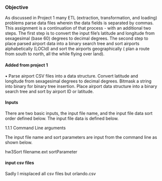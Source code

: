### Objective
As discussed in Project 1 many ETL (extraction, transformation, and loading)
problems parse data files wherein the data fields is separated by commas. This
assignment is a continuation of that process - with an additional two steps. The first
step is to convert the input file’s latitude and longitude from sexagesimal (base 60)
degrees to decimal degrees. The second step to place parsed airport data into a binary search tree 
and sort airports alphabetically (LOCId) and sort the airports geographically ( plan a
route from south to north, all the while flying over land).





#### Added from project 1 
•	Parse airport CSV files into a data structure. Convert latitude and longitude from sexagesimal degrees to decimal degrees. 
Bitmask a string into binary for binary tree insertion. Place airport data structure into a binary search tree and sort by airport ID or latitude.



####  Inputs
There are two basic inputs, the input file name, and the input file data sort order defined
below. The input file data is defined below.



1.1.1 Command Line arguments

The input file name and sort parameters are input from the command line as
shown below.


hw3Sort filename.ext sortParameter





####  input csv files
Sadly I misplaced all csv files but orlando.csv
